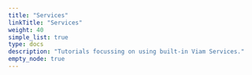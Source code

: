 ```yaml
---
title: "Services"
linkTitle: "Services"
weight: 40
simple_list: true
type: docs
description: "Tutorials focussing on using built-in Viam Services."
empty_node: true
---
```

